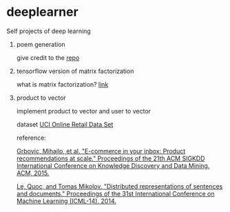 # deeplearner
Self projects of deep learning

1. poem generation

	give credit to the [repo](https://github.com/jinfagang/tensorflow_poems)

2. tensorflow version of matrix factorization

	what is matrix factorization? [link](http://www.quuxlabs.com/blog/2010/09/matrix-factorization-a-simple-tutorial-and-implementation-in-python/)

3. product to vector

    implement product to vector and user to vector

    dataset [UCI Online Retail Data Set](http://archive.ics.uci.edu/ml/datasets/online+retail)
    
    reference:
    
    [Grbovic, Mihajlo, et al. "E-commerce in your inbox: Product recommendations at scale." Proceedings of the 21th ACM SIGKDD International Conference on Knowledge Discovery and Data Mining. ACM, 2015.](https://astro.temple.edu/~tuc17157/pdfs/grbovic2015kddB.pdf)
    
    [Le, Quoc, and Tomas Mikolov. "Distributed representations of sentences and documents." Proceedings of the 31st International Conference on Machine Learning (ICML-14). 2014.](https://cs.stanford.edu/~quocle/paragraph_vector.pdf)